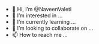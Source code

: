 - 👋 Hi, I’m @NaveenValeti
- 👀 I’m interested in ...
- 🌱 I’m currently learning ...
- 💞️ I’m looking to collaborate on ...
- 📫 How to reach me ...

<!---
NaveenValeti/NaveenValeti is a ✨ special ✨ repository because its `README.md` (this file) appears on your GitHub profile.
You can click the Preview link to take a look at your changes.
--->

